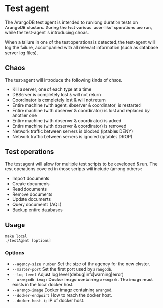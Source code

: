 # Test agent 

The ArangoDB test agent is intended to run long duration tests on ArangoDB clusters.
During the test various 'user-like' operations are run, while the test-agent is 
introducing choas.

When a failure in one of the test operations is detected, the test-agent will log the 
failure, accompanied with all relevant information (such as database server log files).

## Chaos 

The test-agent will introduce the following kinds of chaos.

- Kill a server, one of each type at a time 
- DBServer is completely lost & will not return 
- Coordinator is completely lost & will not return 
- Entire machine (with agent, dbserver & coordinator) is restarted 
- Entire machine (with dbserver & coordinator) is lost and replaced by another one 
- Entire machine (with dbserver & coordinator) is added 
- Entire machine (with dbserver & coordinator) is removed
- Network traffic between servers is blocked (iptables DENY)
- Network traffic between servers is ignored (iptables DROP)

## Test operations 

The test agent will allow for multiple test scripts to be developed & run.
The test operations covered in those scripts will include (among others):

- Import documents 
- Create documents
- Read documents 
- Remove documents 
- Update documents 
- Query documents (AQL)
- Backup entire databases

## Usage 

```
make local
./testAgent [options]
```

### Options 

- `--agency-size number` Set the size of the agency for the new cluster.
- `--master-port` Set the first port used by `arangodb`. 
- `--log-level` Adjust log level (debug|info|warning|error)
- `--arangodb-image` Docker image containing `arangodb`. The image must exists in the local docker host.
- `--arango-image` Docker image containing `arangod`.
- `--docker-endpoint` How to reach the docker host.
- `--docker-host-ip` IP of docker host.
